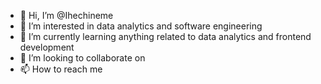 - 👋 Hi, I’m @Ihechineme
- 👀 I’m interested in data analytics and software engineering
- 🌱 I’m currently learning anything related to data analytics and frontend development
- 💞️ I’m looking to collaborate on 
- 📫 How to reach me 

<!---
Ihechineme/Ihechineme is a ✨ special ✨ repository because its `README.md` (this file) appears on your GitHub profile.
You can click the Preview link to take a look at your changes.
--->
